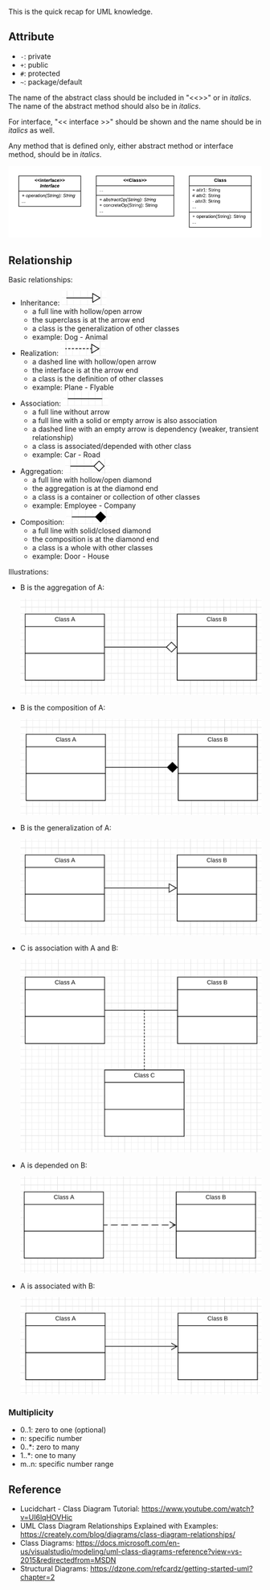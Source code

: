 
This is the quick recap for UML knowledge.

## Attribute
- `-`: private
- `+`: public
- `#`: protected
- `~`: package/default

The name of the abstract class should be included in "<<>>" or in _italics_. The name of the abstract method should also be in _italics_. 

For interface, "<< interface >>" should be shown and the name should be in _italics_ as well.

Any method that is defined only, either abstract method or interface method, should be in _italics_.

![classes](images/UML/classes.png)


## Relationship

Basic relationships:

- Inheritance: ![solid line with hollow arrow](images/UML/lines/inheritance.png)
    - a full line with hollow/open arrow
    - the superclass is at the arrow end
    - a class is the generalization of other classes
    - example: Dog - Animal
- Realization: ![dotted line with hollow arrow](images/UML/lines/realization.png)
    - a dashed line with hollow/open arrow
    - the interface is at the arrow end
    - a class is the definition of other classes
    - example: Plane - Flyable
- Association: ![solid line](images/UML/lines/association.png)
    - a full line without arrow 
    - a full line with a solid or empty arrow is also association
    - a dashed line with an empty arrow is dependency (weaker, transient relationship)
    - a class is associated/depended with other class
    - example: Car - Road
- Aggregation: ![solid line with hollow diamond](images/UML/lines/aggregation.png)
    - a full line with hollow/open diamond
    - the aggregation is at the diamond end
    - a class is a container or collection of other classes
    - example: Employee - Company
- Composition: ![solid line with solid diamond](images/UML/lines/composition.png)
    - a full line with solid/closed diamond
    - the composition is at the diamond end
    - a class is a whole with other classes
    - example: Door - House


Illustrations:

- B is the aggregation of A:
    
    ![aggregation](images/UML/aggregation.png)

- B is the composition of A:
    
    ![composition](images/UML/composition.png)

- B is the generalization of A: 
    
    ![specialization/generalization](images/UML/generalization.png)

- C is association with A and B:
    
    ![association](images/UML/association.png)

- A is depended on B:

    ![dependended](images/UML/depended.png)

- A is associated with B:

    ![associated](images/UML/associated.png)

### Multiplicity

- 0..1: zero to one (optional)
- n: specific number
- 0..*: zero to many
- 1..*: one to many
- m..n: specific number range


## Reference
- Lucidchart - Class Diagram Tutorial: https://www.youtube.com/watch?v=UI6lqHOVHic
- UML Class Diagram Relationships Explained with Examples: https://creately.com/blog/diagrams/class-diagram-relationships/
- Class Diagrams: https://docs.microsoft.com/en-us/visualstudio/modeling/uml-class-diagrams-reference?view=vs-2015&redirectedfrom=MSDN
- Structural Diagrams: https://dzone.com/refcardz/getting-started-uml?chapter=2
